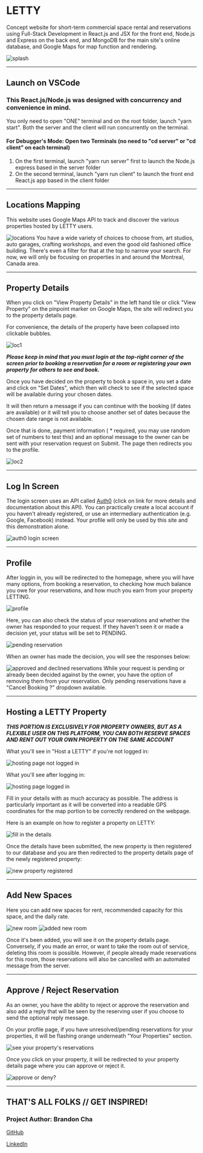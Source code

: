 # LETTY
Concept website for short-term commercial space rental and reservations using Full-Stack Development in React.js and JSX for the front end, Node.js and Express on the back end, and MongoDB for the main site's online database, and Google Maps for map function and rendering.

<img src="screenshots/home.JPG" alt="splash" />

---
Launch on VSCode
---
### This React.js/Node.js was designed with concurrency and convenience in mind.
You only need to open "ONE" terminal and on the root folder, launch "yarn start". Both the server and the client will run concurrently on the terminal.

#### For Debugger's Mode: Open two Terminals (no need to "cd server" or "cd client" on each terminal)
1) On the first terminal, launch "yarn run server" first to launch the Node.js express based in the server folder
2) On the second terminal, launch "yarn run client" to launch the front end React.js app based in the client folder

---
Locations Mapping
---
This website uses Google Maps API to track and discover the various properties hosted by LETTY users.

<img src="screenshots/maps.JPG" alt="locations" />
You have a wide variety of choices to choose from, art studios, auto garages, crafting workshops, and even the good old fashioned office building. There's even a filter for that at the top to narrow your search. For now, we will only be focusing on properties in and around the Montreal, Canada area.

---
Property Details
---
When you click on "View Property Details" in the left hand tile or click "View Property" on the pinpoint marker on Google Maps, the site will redirect you to the property details page.

For convenience, the details of the property have been collapsed into clickable bubbles.

<img src="screenshots/location2.JPG" alt="loc1" />

<b>***Please keep in mind that you must login at the top-right corner of the screen prior to booking a reservation for a room or registering your own property for others to see and book.***</b>

Once you have decided on the property to book a space in, you set a date and click on "Set Dates", which then will check to see if the selected space will be available during your chosen dates.

It will then return a message if you can continue with the booking (if dates are available) or it will tell you to choose another set of dates because the chosen date range is not available.

Once that is done, payment information ( * required, you may use random set of numbers to test this) and an optional message to the owner can be sent with your reservation request on Submit. The page then redirects you to the profile.

<img src="screenshots/locations1.JPG" alt="loc2" />

---
Log In Screen
---
The login screen uses an API called <a href="https://auth0.com/">Auth0</a> (click on link for more details and documentation about this API). You can practically create a local account if you haven't already registered, or use an intermediary authentication (e.g. Google, Facebook) instead. Your profile will only be used by this site and this demonstration alone.

<img src="screenshots/auth0.JPG" alt="auth0 login screen" />

---
Profile
---
After loggin in, you will be redirected to the homepage, where you will have many options, from booking a reservation, to checking how much balance you owe for your reservations, and how much you earn from your property LETTING.

<img src="screenshots/Capture.JPG" alt="profile" />

Here, you can also check the status of your reservations and whether the owner has responded to your request. If they haven't seen it or made a decision yet, your status will be set to PENDING.

<img src="screenshots/reservationpend.JPG" alt="pending reservation" />

When an owner has made the decision, you will see the responses below:

<img src="screenshots/profile.JPG" alt="approved and declined reservations" />
While your request is pending or already been decided against by the owner, you have the option of removing them from your reservation. Only pending reservations have a "Cancel Booking ?" dropdown available.

---
Hosting a LETTY Property
---
***THIS PORTION IS EXCLUSIVELY FOR PROPERTY OWNERS, BUT AS A FLEXIBLE USER ON THIS PLATFORM, YOU CAN BOTH RESERVE SPACES AND RENT OUT YOUR OWN PROPERTY ON THE SAME ACCOUNT***

What you'll see in "Host a LETTY" if you're not logged in:

<img src="screenshots/host1.JPG" alt="hosting page not logged in" />

What you'll see after logging in:

<img src="screenshots/host2.JPG" alt="hosting page logged in" />

Fill in your details with as much accuracy as possible. The address is particularly important as it will be converted into a readable GPS coordinates for the map portion to be correctly rendered on the webpage.

Here is an example on how to register a property on LETTY:

<img src="screenshots/registering.JPG" alt="fill in the details" />

Once the details have been submitted, the new property is then registered to our database and you are then redirected to the property details page of the newly registered property:

<img src="screenshots/newprop.JPG" alt="new property registered" />

---

Add New Spaces
---

Here you can add new spaces for rent, recommended capacity for this space, and the daily rate.

<img src="screenshots/newroom.JPG" alt="new room" />

<img src="screenshots/addedroom.JPG" alt="added new room" />

Once it's been added, you will see it on the property details page. Conversely, if you made an error, or want to take the room out of service, deleting this room is possible. However, if people already made reservations for this room, those reservations will also be cancelled with an automated message from the server.

---
Approve / Reject Reservation
---
As an owner, you have the ability to reject or approve the reservation and also add a reply that will be seen by the reserving user if you choose to send the optional reply message.

On your profile page, if you have unresolved/pending reservations for your properties, it will be flashing orange underneath "Your Properties" section.

<img src="screenshots/seeprofile.JPG" alt="see your property's reservations" />

Once you click on your property, it will be redirected to your property details page where you can approve or reject it.

<img src="screenshots/tobe.JPG" alt="approve or deny?" />

---
THAT'S ALL FOLKS // GET INSPIRED!
---
### Project Author: Brandon Cha

<a href="https://github.com/bcha92">GitHub</a>

<a href="https://www.linkedin.com/in/brandon-cha-928775a8/">LinkedIn</a>
